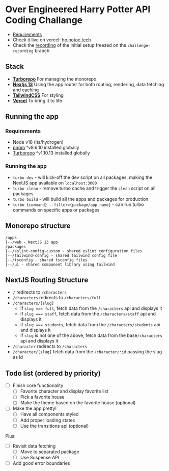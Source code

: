 # Over Engineered Harry Potter API Coding Challange

- [Requirements](https://github.com/Prosigliere/coding-challenges/blob/main/frontend.md)
- Check it live on vercel: [hp.notoe.tech](https://hp.notoe.tech)
- Check the [recording](https://drive.google.com/file/d/1a0GJXX2wpcS-ciYE8u4dEzR6fNrAApDi/view?usp=sharing) of the initial setup freezed on the `challenge-recording` branch

## Stack

- [**Turborepo**](https://turbo.build/) For managing the monorepo
- [**Nextjs 13**](https://nextjs.org/docs) Using the app router for both routing, rendering, data fetching and caching
- [**TailwindCSS**](https://tailwindcss.com/) For styling
- [**Vercel**](https://vercel.com/) To bring it to life

## Running the app

### Requirements

- Node v18 (lts/hydrogen)
- [pnpm](https://pnpm.io/installation) ^v8.6.10 installed globally
- [Turborepo](https://turbo.build/repo/docs/installing) ^v1.10.13 installed globally

### Running the app

- `turbo dev` - will kick-off the dev script on all packages, making the NextJS app available on `localhost:3000`
- `turbo clean` - remove turbo cache and trigger the `clean` script on all packages
- `turbo build` - will build all the apps and packages for production
- `turbo {command} --filter={package/app name}` - can run turbo commands on specific apps or packages

## Monorepo structure

```
/apps
|--/web - NextJS 13 app
/packages
|--/eslint-config-custom - shared eslint configuration files
|--/tailwind-config - shared tailwind config file
|--/tsconfig - shared tsconfig files
|--/ui - shared component library using tailwind
```

## NextJS Routing Structure

- `/` redirects to `/characters`
- `/characters` redirects to `/characters/full`
- `/characters/[slug]`
  - if `slug === full`, fetch data from the `/characters` api and displays it
  - if `slug === staff`, fetch data from the `/characters/staff` api and displays it
  - if `slug === students`, fetch data from the `/characters/students` api and displays it
  - if `slug` is not one of the above, fetch data from the base`/characters` api and displays it
- `/character` redirects to `/characters`
- `/character/[slug]` fetch data from the `/character/:id` passing the slug as id



## Todo list (ordered by priority)

- [ ] Finish core functionality
  - [ ] Favorite character and display favorite list
  - [ ] Pick a favorite house
  - [ ] Make the theme based on the favorite house (optional)
- [ ] Make the app pretty!
  - [ ] Have all components styled
  - [ ] Add proper loading states
  - [ ] Use the transitions api (optional)

Plus:
- [ ] Revisit data fetching
  - [ ] Move to separated package
  - [ ] Use Suspense API
- [ ] Add good error boundaries

